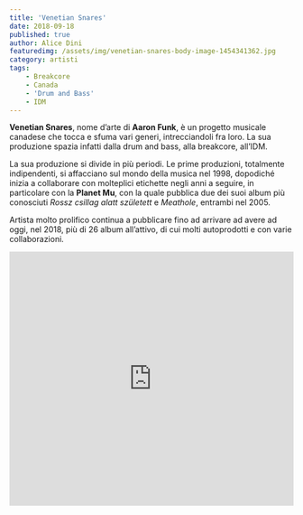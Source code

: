 ```yaml
---
title: 'Venetian Snares'
date: 2018-09-18
published: true
author: Alice Dini
featuredimg: /assets/img/venetian-snares-body-image-1454341362.jpg
category: artisti
tags:
    - Breakcore
    - Canada
    - 'Drum and Bass'
    - IDM
---
```

**Venetian Snares**, nome d’arte di **Aaron Funk**, è un progetto musicale canadese che tocca e sfuma vari generi, intrecciandoli fra loro. La sua produzione spazia infatti dalla drum and bass, alla breakcore, all’IDM.

La sua produzione si divide in più periodi. Le prime produzioni, totalmente indipendenti, si affacciano sul mondo della musica nel 1998, dopodiché inizia a collaborare con molteplici etichette negli anni a seguire, in particolare con la **Planet Mu**, con la quale pubblica due dei suoi album più conosciuti *Rossz csillag alatt született* e *Meathole*, entrambi nel 2005.

Artista molto prolifico continua a pubblicare fino ad arrivare ad avere ad oggi, nel 2018, più di 26 album all’attivo, di cui molti autoprodotti e con varie collaborazioni.

<iframe frameborder="no" height="450" scrolling="no" src="http://w.soundcloud.com/player/?url=http%3A//api.soundcloud.com/playlists/638707539&color=%23ff5500&auto_play=false&hide_related=false&show_comments=true&show_user=true&show_reposts=false&show_teaser=true&visual=true" width="100%"><span class="mce_SELRES_start" data-mce-type="bookmark" style="display: inline-block; width: 0px; overflow: hidden; line-height: 0;">﻿</span></iframe>

